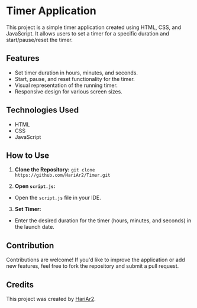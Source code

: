 # Timer Application

This project is a simple timer application created using HTML, CSS, and JavaScript. It allows users to set a timer for a specific duration and start/pause/reset the timer. 

## Features

- Set timer duration in hours, minutes, and seconds.
- Start, pause, and reset functionality for the timer.
- Visual representation of the running timer.
- Responsive design for various screen sizes.

## Technologies Used

- HTML
- CSS
- JavaScript

## How to Use

1. **Clone the Repository:**
   `git clone https://github.com/HariAr2/Timer.git`

2. **Open `script.js`:**
- Open the `script.js` file in your IDE.

3. **Set Timer:**
- Enter the desired duration for the timer (hours, minutes, and seconds) in the   launch date.


## Contribution

Contributions are welcome! If you'd like to improve the application or add new features, feel free to fork the repository and submit a pull request.

## Credits

This project was created by [HariAr2](https://github.com/HariAr2).


